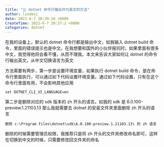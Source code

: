 ```yaml
---
title: "让 dotnet 命令行输出作为英文的方法"
author: lindexi
date: 2021-6-7 20:39:16 +0800
CreateTime: 2021-6-7 20:37:2 +0800
categories: dotnet
---
```


在我的设备上，默认的 dotnet 命令行都是输出中文，如我输入 dotnet build 命令，里面的错误提示也是中文。在我想要和国外的小伙伴报坑时，如果里面有很多中文，我觉得他将会看不懂，从而不理我。本文来告诉大家如何让 dotnet 的命令行输出英文，从中文切换语言为英文

<!--more-->


<!-- 发布 -->

方法需要有两步，第一步是设置环境变量，如果执行 dotnet build 命令，是在命令行里面执行，可以通过如下代码设置环境变量。通过如下代码设置，只有在这个命令行里面有用，不会影响其他应用

```
set DOTNET_CLI_UI_LANGUAGE=en
```

第二步是删除对应的 sdk 版本的 zh 开头的语言。如我的 sdk 是 6.0.100-preview.1.21103.13 那么我就需要去 dotnet 的安装文件夹里面删除 zh 开头的语言

```
删除 c:\Program Files\dotnet\sdk\6.0.100-preview.1.21103.13\ 的 zh 语言
```

删除的时候需要管理员权限，我推荐只是将 zh 开头的文件夹修改命名即可，这样在切换到中文的时候，只需要修改回文件夹的命名

